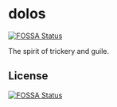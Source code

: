# dolos
[![FOSSA Status](https://app.fossa.io/api/projects/git%2Bgithub.com%2FMyAnimeStream%2Fdolos.svg?type=shield)](https://app.fossa.io/projects/git%2Bgithub.com%2FMyAnimeStream%2Fdolos?ref=badge_shield)


The spirit of trickery and guile. 

## License
[![FOSSA Status](https://app.fossa.io/api/projects/git%2Bgithub.com%2FMyAnimeStream%2Fdolos.svg?type=large)](https://app.fossa.io/projects/git%2Bgithub.com%2FMyAnimeStream%2Fdolos?ref=badge_large)